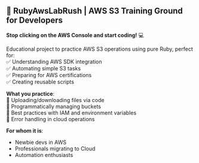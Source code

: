 ## 🚀 RubyAwsLabRush | AWS S3 Training Ground for Developers

**Stop clicking on the AWS Console and start coding!** 💻  

Educational project to practice AWS S3 operations using pure Ruby, perfect for:  
✅ Understanding AWS SDK integration  
✅ Automating simple S3 tasks  
✅ Preparing for AWS certifications  
✅ Creating reusable scripts  

**What you practice**:  
🔸 Uploading/downloading files via code  
🔸 Programmatically managing buckets  
🔸 Best practices with IAM and environment variables  
🔸 Error handling in cloud operations

**For whom it is**:  
- Newbie devs in AWS  
- Professionals migrating to Cloud  
- Automation enthusiasts
